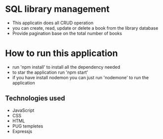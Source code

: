 # SQL library management
* This applicatin does all CRUD operation
* you can create, read, update or delete a book from the library database
* Provide pagination base on the total number of books

# How to run this application
* run 'npm install' to install all the dependency needed
* to star the application run 'npm start'
* if you have install nodemon you can just run 'nodemone' to run the application

## Technologies used
* JavaScript
* CSS
* HTML
* PUG templetes
* Expressjs
